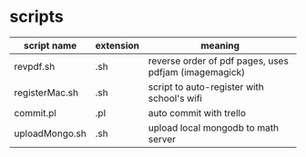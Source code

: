 scripts
=========

script name  | extension | meaning
------------- | ------------- | ---------
revpdf.sh  | .sh | reverse order of pdf pages, uses pdfjam (imagemagick)
registerMac.sh | .sh | script to auto-register with school's wifi
commit.pl|.pl|auto commit with trello
uploadMongo.sh|.sh|upload local mongodb to math server
